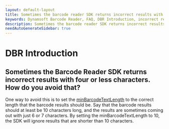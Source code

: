 ```yaml
---
layout: default-layout
title: Sometimes the barcode reader SDK returns incorrect results with four or less characters. How to avoid it?
keywords: Dynamsoft Barcode Reader, FAQ, DBR Introduction, incorrect results
description: Sometimes the barcode reader SDK returns incorrect results with four or less characters. How to avoid it?
needAutoGenerateSidebar: true
---
```


# DBR Introduction

## Sometimes the Barcode Reader SDK returns incorrect results with four or less characters. How do you avoid that?

One way to avoid this is to set the [minBarcodeTextLength](https://www.dynamsoft.com/barcode-reader/programming/c-cplusplus/struct/PublicRuntimeSettings.html?src=cpp&&ver=latest#minbarcodetextlength) to the correct length that the barcode results should be. Say that the barcode results should at least be 10 characters long, and the results are sometimes coming out with just 6 or 7 characters. By setting the minBarcodeTextLength to 10, the SDK will ignore results that are shorter than 10 characters.
